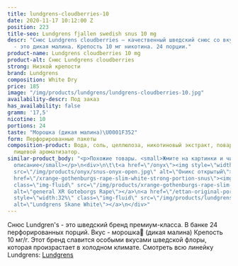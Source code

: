 ```yaml
---
title: lundgrens-cloudberries-10
date: 2020-11-17 10:12:00 Z
position: 223
title-seo: Lundgrens fjallen swedish snus 10 mg
descr: "Снюс Lundgrens cloudberries — качественный шведский снюс со вкусом морошки\U0001F352
  - это дикая малина. Крепость 10 мг никотина. 24 порции."
product-name: Lundgrens cloudberries 10 mg
product-alt: Снюс Lundgrens cloudberries
strong: Низкой крепости
brand: Lundgrens
composition: White Dry
price: 185
image: "/img/products/lundgrens/lundgrens-cloudberries-10.jpg"
availability-descr: Под заказ
has_availability: false
gramm: '17,5'
nicotine: 10
portions: 24
taste: "Морошка (дикая малина)\U0001F352"
form: Перфорированные пакеты
composition-product: Вода, соль, целлюлоза, никотиновый экстракт, поваренная сода,
  пищевой ароматизатор.
similar-product_body: "<p>Похожие товары. <small>Жмите на картинки и читайте полное
  описание</small></p>\n<div>\n\t\t<a href=\"/onyx\"><img style=\"width:32%\" class=\"img-fluid\"
  src=\"/img/products/onyx/snus-onyx-open.jpg\" alt=\"Оникс открытый\"></a>\n\t\t<a
  href=\"/xrange-gothenburgs-rape-slim-white-strong-portion-snus\"><img style=\"width:32%\"
  class=\"img-fluid\" src=\"/img/products/xrange-gothenburgs-rape-slim-white-strong-snus.jpg\"
  alt=\"general XR Goteborgs Rape\"></a>\n<a href=\"/ettan-original-portion\"><img
  style=\"width:32%\" class=\"img-fluid\" src=\"/img/products/lundgrens-white.jpg\"
  alt=\"Lundgrens Skane White\"></a>\n</div>"
---
```


Снюс Lundgren's - это  шведский бренд премиум-класса. В банке 24 перфорированных порций. Вкус - морошка🍒 (дикая малина) Крепость 10 мг/г. Этот бренд славится особыми вкусами шведской флоры, которая произрастает в холодном климате. Смотреть всю линейку Lundgrens: <a href="/lundgrens-snus">Lundgrens</a>